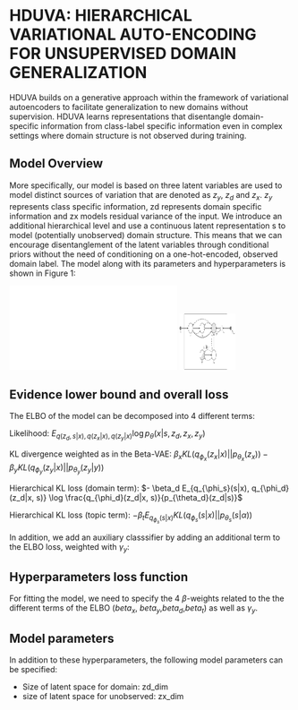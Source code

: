 # HDUVA: HIERARCHICAL VARIATIONAL AUTO-ENCODING FOR UNSUPERVISED DOMAIN GENERALIZATION

HDUVA builds on a generative approach within the framework of variational autoencoders to facilitate generalization to new domains without supervision. HDUVA learns representations that disentangle domain-specific information from class-label specific information even in complex settings where domain structure is not observed during training. 

## Model Overview
More specifically, our model is based on three latent variables are used to model distinct sources of variation that are denoted as $z_y$, $z_d$ and $z_x$. $z_y$ represents class specific information, zd represents domain specific information and zx models residual variance of the input. We introduce an additional hierarchical level and use a continuous latent representation s to model (potentially unobserved) domain structure. This means that we can encourage disentanglement of the latent variables through conditional priors without the need of conditioning on a one-hot-encoded, observed domain label. The model along with its parameters and hyperparameters is shown in Figure 1: 

![HDUVA](./figs/tikz_hduva.pdf)
<img src="figs/tikz_hduva.pdf" alt="PGM for HDUVA" style="height: 100px; width:100px;"/>


## Evidence lower bound and overall loss
The ELBO of the model can be decomposed into 4 different terms: 

Likelihood: $E_{q(z_d, s|x), q(z_x|x), q(z_y|x)}\log p_{\theta}(x|s, z_d, z_x, z_y)$ 

KL divergence weighted as in the Beta-VAE: $\beta_x KL(q_{\phi_x}(z_x|x)||p_{\theta_x}(z_x)) - \beta_y KL(q_{\phi_y}(z_y|x)||p_{\theta_y}(z_y|y))$ 

Hierarchical KL loss (domain term): $- \beta_d E_{q_{\phi_s}(s|x), q_{\phi_d}(z_d|x, s)} \log \frac{q_{\phi_d}(z_d|x, s)}{p_{\theta_d}(z_d|s)}$

Hierarchical KL loss  (topic term): $-\beta_t E_{q_{\phi_s}(s|x)}KL(q_{\phi_s}(s|x)||p_{\theta_s}(s|\alpha))$

In addition, we add an auxiliary classsifier by adding an additional term to the ELBO loss, weighted with $\gamma_y$:


## Hyperparameters loss function
For fitting the model, we need to specify the 4 $\beta$-weights related to the the different terms of the ELBO ($beta_x$, $beta_y$,$beta_d$,$beta_t$)  as well as $\gamma_y$. 

## Model parameters
In addition to these hyperparameters, the following model parameters can be specified: 

 - Size of latent space for domain: zd_dim 
 - size of latent space for unobserved: zx_dim

